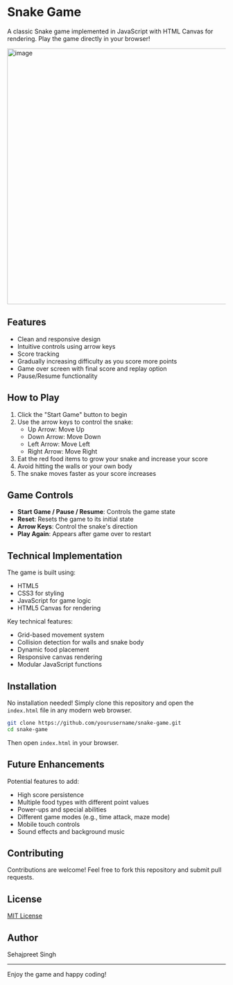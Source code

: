 # Snake Game

A classic Snake game implemented in JavaScript with HTML Canvas for rendering. Play the game directly in your browser!

<img width="590" alt="image" src="https://github.com/user-attachments/assets/f22c3cb0-09e6-4c96-a0f1-c47033f020f7" />

## Features

- Clean and responsive design
- Intuitive controls using arrow keys
- Score tracking
- Gradually increasing difficulty as you score more points
- Game over screen with final score and replay option
- Pause/Resume functionality

## How to Play

1. Click the "Start Game" button to begin
2. Use the arrow keys to control the snake:
   - Up Arrow: Move Up
   - Down Arrow: Move Down
   - Left Arrow: Move Left
   - Right Arrow: Move Right
3. Eat the red food items to grow your snake and increase your score
4. Avoid hitting the walls or your own body
5. The snake moves faster as your score increases

## Game Controls

- **Start Game / Pause / Resume**: Controls the game state
- **Reset**: Resets the game to its initial state
- **Arrow Keys**: Control the snake's direction
- **Play Again**: Appears after game over to restart

## Technical Implementation

The game is built using:
- HTML5
- CSS3 for styling
- JavaScript for game logic
- HTML5 Canvas for rendering

Key technical features:
- Grid-based movement system
- Collision detection for walls and snake body
- Dynamic food placement
- Responsive canvas rendering
- Modular JavaScript functions

## Installation

No installation needed! Simply clone this repository and open the `index.html` file in any modern web browser.

```bash
git clone https://github.com/yourusername/snake-game.git
cd snake-game
```

Then open `index.html` in your browser.

## Future Enhancements

Potential features to add:
- High score persistence
- Multiple food types with different point values
- Power-ups and special abilities
- Different game modes (e.g., time attack, maze mode)
- Mobile touch controls
- Sound effects and background music

## Contributing

Contributions are welcome! Feel free to fork this repository and submit pull requests.

## License

[MIT License](LICENSE)

## Author

Sehajpreet Singh

---

Enjoy the game and happy coding!
